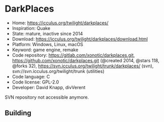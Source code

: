 # DarkPlaces

- Home: https://icculus.org/twilight/darkplaces/
- Inspiration: Quake
- State: mature, inactive since 2014
- Download: https://icculus.org/twilight/darkplaces/download.html
- Platform: Windows, Linux, macOS
- Keyword: game engine, remake
- Code repository: https://gitlab.com/xonotic/darkplaces.git, https://github.com/xonotic/darkplaces.git (@created 2014, @stars 118, @forks 32), https://svn.icculus.org/twilight/trunk/darkplaces/ (svn), svn://svn.icculus.org/twilight/trunk (utilities)
- Code language: C
- Code license: GPL-2.0
- Developer: David Knapp, divVerent

SVN repository not accessible anymore.

## Building
